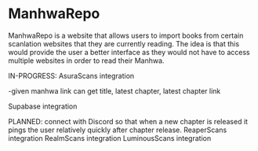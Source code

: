 ﻿# ManhwaRepo
ManhwaRepo is a website that allows users to import books from certain scanlation websites that they are currently reading. The idea is that this would provide the user a better interface as they would not have to access multiple websites in order to read their Manhwa. 

IN-PROGRESS:
AsuraScans integration

  -given manhwa link can get title, latest chapter, latest chapter link

Supabase integration


PLANNED:
connect with Discord so that when a new chapter is released it pings the user relatively quickly after chapter release.
ReaperScans integration
RealmScans integration
LuminousScans integration
